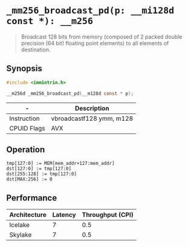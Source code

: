 `_mm256_broadcast_pd(p: __mi128d const *): __m256`
==================================================

> Broadcast 128 bits from memory (composed of 2 packed double precision (64 bit) floating point elements) to all elements of destination.

## Synopsis

```c
#include <immintrin.h>

__m256d _mm256_broadcast_pd(__m128d const * p);
```

| -           | Description              |
| ----------- | ------------------------ |
| Instruction | vbroadcastf128 ymm, m128 |
| CPUID Flags | AVX                      |

## Operation

```
tmp[127:0] := MEM[mem_addr+127:mem_addr]
dst[127:0] := tmp[127:0]
dst[255:128] := tmp[127:0]
dst[MAX:256] := 0
```

## Performance

| Architecture | Latency | Throughput (CPI) |
| ------------ | ------- | ---------------- |
| Icelake      | 7       | 0.5              |
| Skylake      | 7       | 0.5              |
